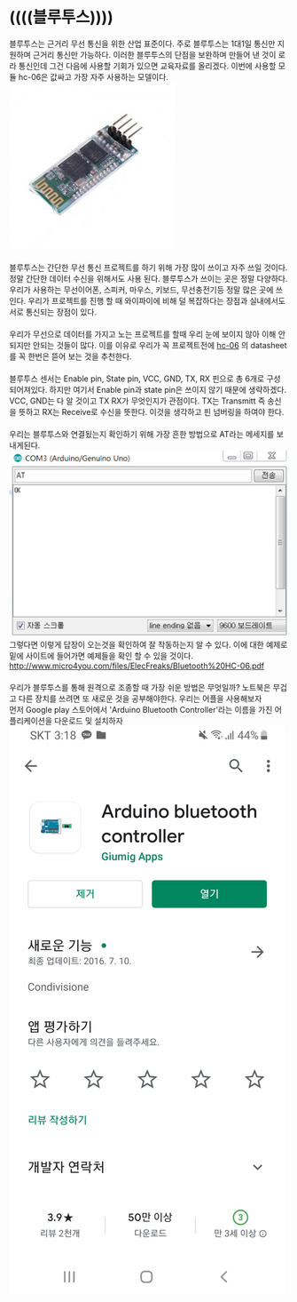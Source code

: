 # ((((블루투스))))  
블루투스는 근거리 무선 통신을 위한 산업 표준이다. 주로 블루투스는 1대1일 통신만 지원하며 근거리 통신만 가능하다. 
이러한 블루투스의 단점을 보완하며 만들어 낸 것이 로라 통신인데 그건 다음에 사용할 기회가 있으면 교육자료를 올리겠다.
이번에 사용할 모듈 hc-06은 값싸고 가장 자주 사용하는 모델이다. 
![hc-06](img/hc-06.png)  
　  
블루투스는 간단한 무선 통신 프로젝트를 하기 위해 가장 많이 쓰이고 자주 쓰일 것이다.
정말 간단한 데이터 수신을 위해서도 사용 된다. 블루투스가 쓰이는 곳은 정말 다양하다. 우리가 사용하는 무선이어폰,
스피커, 마우스, 키보드, 무선충전기등 정말 많은 곳에 쓰인다. 우리가 프로젝트를 진행 할 때
와이파이에 비해 덜 복잡하다는 장점과 실내에서도 서로 통신되는 장점이 있다.  
　  
우리가 무선으로 데이터를 가지고 노는 프로젝트를 할때 우리 눈에 보이지 않아 이해 안되지만 안되는 것들이 많다.
이를 이유로 우리가 꼭 프로젝트전에 [hc-06](https://www.olimex.com/Products/Components/RF/BLUETOOTH-SERIAL-HC-06/resources/hc06.pdf) 의 datasheet를 꼭 한번은 
뜯어 보는 것을 추천한다.  
　  
블루투스 센서는 Enable pin, State pin, VCC, GND, TX, RX 핀으로 총 6개로 구성 되어져있다. 하지만 여기서 Enable pin과 state pin은 쓰이지
않기 때문에 생략하겠다. VCC, GND는 다 알 것이고 TX RX가 무엇인지가 관점이다. TX는 Transmitt 즉 송신을 뜻하고 RX는
Receive로 수신을 뜻한다. 이것을 생각하고 핀 넘버링을 하여야 한다.  
　  
우리는 블루투스와 연결됬는지 확인하기 위해 가장 흔한 방법으로 AT라는 메세지를 보내게된다. 
![AT](img/AT.png)  
그렇다면 이렇게 답장이 오는것을 확인하여 잘 작동하는지 알 수 있다. 이에 대한 예제로 밑에 사이트에 들어가면 예제들을 확인 할 수 있을 것이다.
http://www.micro4you.com/files/ElecFreaks/Bluetooth%20HC-06.pdf  
　  
우리가 블루투스를 통해 원격으로 조종할 때 가장 쉬운 방법은 무엇일까? 노트북은 무겁고 다른 장치를 쓰려면 또 새로운 것을 공부해야한다. 우리는 어플을 사용해보자  
먼저 Google play 스토어에서 'Arduino Bluetooth Controller'라는 이름을 가진 어플리케이션을 다운로드 및 설치하자  
![kaka01](img/kakao1.jpg)